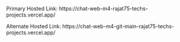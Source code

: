<p>Primary Hosted Link: https://chat-web-m4-rajat75-techs-projects.vercel.app/</p>
<p>Alternate Hosted Link: https://chat-web-m4-git-main-rajat75-techs-projects.vercel.app/</p>
